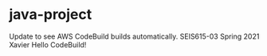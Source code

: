# java-project
Update to see AWS CodeBuild builds automatically.
SEIS615-03 Spring 2021 Xavier Hello CodeBuild!
